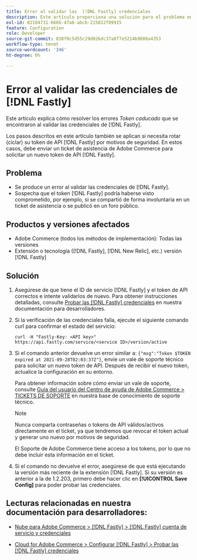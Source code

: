 ```yaml
---
title: Error al validar las  [!DNL Fastly] credenciales
description: Este artículo proporciona una solución para el problema en el que un usuario obtiene un error al validar las  [!DNL Fastly] credenciales.
exl-id: 02104731-6666-47a6-abc6-215812f09915
feature: Configuration
role: Developer
source-git-commit: 838f0c5d55c29d026dc37a8f7e5214b9880a4353
workflow-type: tm+mt
source-wordcount: '346'
ht-degree: 0%

---
```


# Error al validar las credenciales de [!DNL Fastly]

Este artículo explica cómo resolver los errores *Token caducado* que se encontraron al validar las credenciales de [!DNL Fastly].

Los pasos descritos en este artículo también se aplican si necesita rotar (ciclar) su token de API [!DNL Fastly] por motivos de seguridad. En estos casos, debe enviar un ticket de asistencia de Adobe Commerce para solicitar un nuevo token de API [!DNL Fastly].

## Problema

* Se produce un error al validar las credenciales de [!DNL Fastly].
* Sospecha que el token [!DNL Fastly] podría haberse visto comprometido, por ejemplo, si se compartió de forma involuntaria en un ticket de asistencia o se publicó en un foro público.

## Productos y versiones afectados

* Adobe Commerce (todos los métodos de implementación): Todas las versiones
* Extensión o tecnología ([!DNL Fastly], [!DNL New Relic], etc.) versión [!DNL Fastly]

## Solución

1. Asegúrese de que tiene el ID de servicio [!DNL Fastly] y el token de API correctos e intente validarlos de nuevo. Para obtener instrucciones detalladas, consulte [Probar las [!DNL Fastly] credenciales](https://experienceleague.adobe.com/en/docs/commerce-cloud-service/user-guide/cdn/setup-fastly/fastly-configuration?lang=en#test-the-fastly-credentials) en nuestra documentación para desarrolladores.
1. Si la verificación de las credenciales falla, ejecute el siguiente comando curl para confirmar el estado del servicio:

   ```curl
   curl -H "Fastly-Key: <API key>" https://api.fastly.com/service/<service ID>/version/active
   ```

1. Si el comando anterior devuelve un error similar a: `{"msg":"Token $TOKEN expired at 2021-09-28T02:03:37Z"}`, envíe un vale de soporte técnico para solicitar un nuevo token de API. Después de recibir el nuevo token, actualice la configuración en su entorno.

   Para obtener información sobre cómo enviar un vale de soporte, consulte [Guía del usuario del Centro de ayuda de Adobe Commerce > TICKETS DE SOPORTE](/help/help-center-guide/help-center/magento-help-center-user-guide.md#support-tickets) en nuestra base de conocimiento de soporte técnico.

   >[!NOTE]
   >
   >Nunca comparta contraseñas o tokens de API válidos/activos directamente en el ticket, ya que tendremos que revocar el token actual y generar uno nuevo por motivos de seguridad.
   >
   >El Soporte de Adobe Commerce tiene acceso a los tokens, por lo que no debe incluir esta información en el ticket.

1. Si el comando no devuelve el error, asegúrese de que está ejecutando la versión más reciente de la extensión [!DNL Fastly]. Si su versión es anterior a la de 1.2.203, primero debe hacer clic en **[!UICONTROL Save Config]** para poder probar las credenciales.

## Lecturas relacionadas en nuestra documentación para desarrolladores:

* [Nube para Adobe Commerce > [!DNL Fastly] > [!DNL Fastly] cuenta de servicio y credenciales](https://experienceleague.adobe.com/en/docs/commerce-cloud-service/user-guide/cdn/fastly?lang=en#fastly-service-account-and-credentials)

* [Cloud for Adobe Commerce > Configurar [!DNL Fastly] > Probar las [!DNL Fastly] credenciales](https://experienceleague.adobe.com/en/docs/commerce-cloud-service/user-guide/cdn/setup-fastly/fastly-configuration?lang=en#test-the-fastly-credentials)
